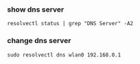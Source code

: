 ### show dns server
```
resolvectl status | grep "DNS Server" -A2
```
### change dns server
```
sudo resolvectl dns wlan0 192.168.0.1
```